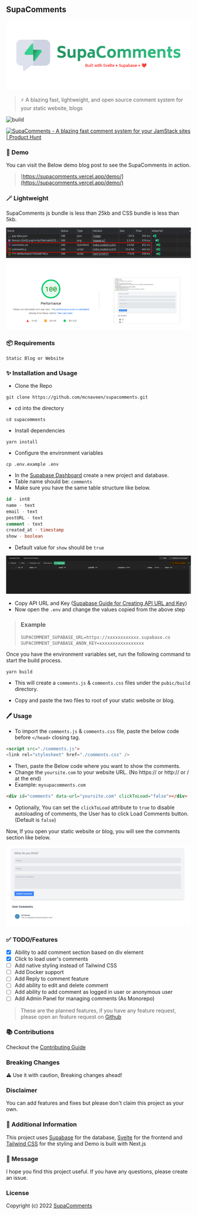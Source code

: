 ## SupaComments 

![SupaComments](./images/cover.png)
> :zap: A blazing fast, lightweight, and open source comment system for your static website, blogs

![build](https://github.com/mcnaveen/SupaComments/actions/workflows/build.yml/badge.svg) 

<a href="https://www.producthunt.com/posts/supacomments?utm_source=badge-top-post-badge&utm_medium=badge&utm_souce=badge-supacomments" target="_blank"><img src="https://api.producthunt.com/widgets/embed-image/v1/top-post-badge.svg?post_id=341628&theme=light&period=daily" alt="SupaComments - A&#0032;blazing&#0032;fast&#0032;comment&#0032;system&#0032;for&#0032;your&#0032;JamStack&#0032;sites | Product Hunt" style="width: 250px; height: 54px;" width="250" height="54" /></a>

### :rocket: Demo

You can visit the Below demo blog post to see the SupaComments in action.

> [https://supacomments.vercel.app/demo/](https://supacomments.vercel.app/demo/)

### :magic_wand: Lightweight

SupaComments js bundle is less than 25kb and CSS bundle is less than 5kb.

![SupaComments](./images/lightweight.png)

![Page Speed Insights](./images/psi.png)

### :package: Requirements

```
Static Blog or Website
```

### :sparkles: Installation and Usage

- Clone the Repo

```
git clone https://github.com/mcnaveen/supacomments.git
```

- cd into the directory

```
cd supacomments
```

- Install dependencies

```
yarn install
```

- Configure the environment variables

```
cp .env.example .env
```

- In the [Supabase Dashboard](https://app.supabase.io) create a new project and database.
- Table name should be: `comments`
- Make sure you have the same table structure like below.

```sql
id - int8
name - text
email - text
postURL - text
comment - text
created_at - timestamp
show - boolean
```

- Default value for `show` should be `true`

![Table Structure](./images/db.png)

- Copy API URL and Key ([Supabase Guide for Creating API URL and Key](https://supabase.com/docs/guides/api#api-url-and-keys))
- Now open the `.env` and change the values copied from the above step

> ### Example
>
> ```
> SUPACOMMENT_SUPABASE_URL=https://xxxxxxxxxxxx.supabase.co
> SUPACOMMENT_SUPABASE_ANON_KEY=xxxxxxxxxxxxxxxxx
> ```

Once you have the environment variables set, run the following command to start the build process.

```
yarn build
```

- This will create a `comments.js` & `comments.css` files under the `pubic/build` directory.

- Copy and paste the two files to root of your static website or blog.

### :pen: Usage

- To import the `comments.js` & `comments.css` file, paste the below code before `</head>` closing tag.

```html
<script src="./comments.js">
<link rel="stylesheet" href="./comments.css" />
```

- Then, paste the Below code where you want to show the comments.
- Change the `yoursite.com` to your website URL. (No https:// or http:// or / at the end)
- Example: `mysupacomments.com`

```html
<div id="comments" data-url="yoursite.com" clickToLoad="false"></div>
```

- Optionally, You can set the `clickToLoad` attribute to `true` to disable autoloading of comments, the User has to click Load Comments button. (Default is `false`)

Now, If you open your static website or blog, you will see the comments section like below.

![Comments Example](./images/comments.png)

### :white_check_mark: TODO/Features

- [x] Ability to add comment section based on div element
- [x] Click to load user's comments
- [ ] Add native styling instead of Tailwind CSS
- [ ] Add Docker support
- [ ] Add Reply to comment feature
- [ ] Add ability to edit and delete comment
- [ ] Add ability to add comment as logged in user or anonymous user
- [ ] Add Admin Panel for managing comments (As Monorepo)

> These are the planned features, if you have any feature request, please open an feature request on [Github](https://github.com/mcnaveen/SupaComments/issues/new?assignees=&labels=&template=feature_request.md&title=)

### :books: Contributions
Checkout the [Contributing Guide](CONTRIBUTION.md)
### Breaking Changes
:warning: Use it with caution, Breaking changes ahead!

### Disclaimer

You can add features and fixes but please don't claim this project as your own.

### :pray: Additional Information

This project uses [Supabase](https://supabase.com) for the database, [Svelte](https://svelte.dev/) for the frontend and [Tailwind CSS](https://tailwindcss.com/) for the styling and Demo is built with Next.js


### :green_heart: Message

I hope you find this project useful. If you have any questions, please create an issue.


### License

Copyright (c) 2022 [SupaComments](LICENSE)
